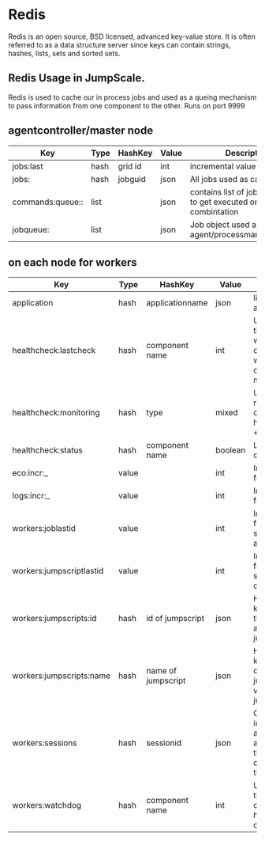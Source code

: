 Redis
=====

Redis is an open source, BSD licensed, advanced key-value store. It is
often referred to as a data structure server since keys can contain
strings, hashes, lists, sets and sorted sets.

Redis Usage in JumpScale.
-------------------------

Redis is used to cache our in process jobs and used as a queing
mechanism to pass information from one component to the other. Runs on
port 9999

agentcontroller/master node
---------------------------



|Key                       |Type|HashKey|Value|Description                            |
|--------------------------|----|-------|-----|---------------------------------------|
|jobs:last                 |hash|grid id|int  |incremental value for job id           |
|jobs:<gid>                |hash|jobguid|json |All jobs used as cache                 |
|commands:queue:<gid>:<nid>|list|       |json |contains list of jobs that needs to get executed on the gid.nid combintation|
|jobqueue:<jobguid>|list||json|Job object used as return from agent/processmanager/worker|


on each node for workers
------------------------

|Key|Type|HashKey|Value|Description|
|---|----|-------|-----|-----------|
|application|hash|applicationname|json|list of pids of application|
|healthcheck:lastcheck|hash|component name|int|Unix timestamp when component was last checked by monitor|
|healthcheck:monitoring|hash|type|mixed|Used to cache results/errors of healthchecker + lastcheck|
|healthcheck:status|hash|component name|boolean|Last status of component|
|eco:incr:<gid>_<nid>|value||int|Incremental id for eco|
|logs:incr:<gid>_<nid>|value||int|Incremental id for jobs|
|workers:joblastid|value||int|Incremental id for jobs started outside agentcontroller|
|workers:jumpscriptlastid|value||int|Incremental id for jumpscripts stored in cache|
|workers:jumpscripts:id|hash|id of jumpscript|json|Hash with as key the id of the jumpscript and value the jumpscript|
|workers:jumpscripts:name|hash|name of jumpscript|json|Hash with as key the name of the jumpscript and value the jumpscript|
|workers:sessions|hash|sessionid|json|Contains information about applications that make connection to the workers|
|workers:watchdog|hash|component name|int|Unix timestamp containing last heartbeat of component|

